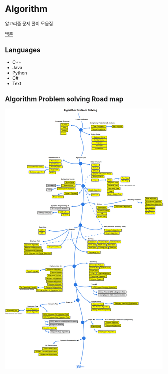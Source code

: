 # Algorithm
알고리즘 문제 풀이 모음집

[백준](https://www.acmicpc.net/user/zalcls9512)

## Languages
- C++
- Java
- Python
- C#
- Text

## Algorithm Problem solving Road map


![roadMap](./PSRoadmap.png)
